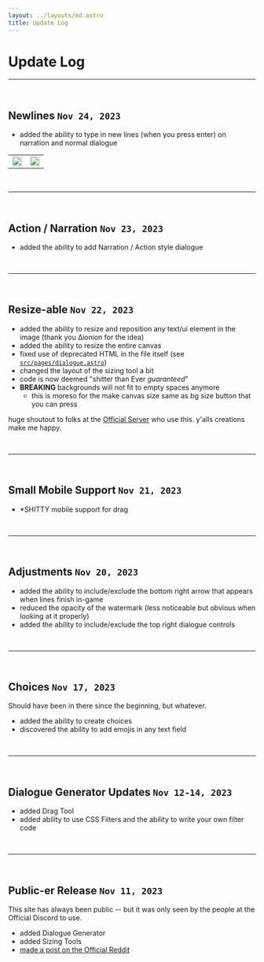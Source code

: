 ```yaml
---
layout: ../layouts/md.astro
title: Update Log
---
```


# Update Log

---
<br>

## Newlines `Nov 24, 2023`

- added the ability to type in new lines (when you press enter) on narration and normal dialogue

| | |
|-|-|
| <img src='https://cdn.discordapp.com/attachments/1154460728179314710/1177549114142101584/ATA9GNkXiWy6AAAAAElFTkSuQmCC.png' width="100%" /> | <img src='https://media.discordapp.net/attachments/1154460728179314710/1177549114989355048/QX9iLnuJOSTH6vE2w563Xc5HPUALElU4Jja6tQa4fKw78NJ1r35NneoGAAAAAElFTkSuQmCC.png' width="100%"> |

<br>

---
<br>

## Action / Narration `Nov 23, 2023`

- added the ability to add Narration / Action style dialogue

<br>

---
<br>

## Resize-able `Nov 22, 2023`

- added the ability to resize and reposition any text/ui element in the image (thank you Δionion for the idea)
- added the ability to resize the entire canvas
- fixed use of deprecated HTML in the file itself (see [`src/pages/dialogue.astro`](https://github.com/skuqre/nikke-font-generator/blob/src/pages/dialogue.astro))
- changed the layout of the sizing tool a bit
- code is now deemed "shitter than Ever *guaranteed*"
- **BREAKING** backgrounds will not fit to empty spaces anymore
    - this is moreso for the make canvas size same as bg size button that you can press

huge shoutout to folks at the [Official Server](https://discord.gg/nikke-en) who use this. y'alls creations make me happy.

<br>

---
<br>

## Small Mobile Support `Nov 21, 2023`

- *SHITTY mobile support for drag

<br>

---
<br>

## Adjustments `Nov 20, 2023`

- added the ability to include/exclude the bottom right arrow that appears when lines finish in-game
- reduced the opacity of the watermark (less noticeable but obvious when looking at it properly)
- added the ability to include/exclude the top right dialogue controls

<br>

---
<br>

## Choices `Nov 17, 2023`

Should have been in there since the beginning, but whatever.

- added the ability to create choices
- discovered the ability to add emojis in any text field

<br>

---
<br>

## Dialogue Generator Updates `Nov 12-14, 2023`

- added Drag Tool
- added ability to use CSS Filters and the ability to write your own filter code

<br>

---
<br>

## Public-er Release `Nov 11, 2023`

This site has always been public -- but it was only seen by the people at the Official Discord to use.

- added Dialogue Generator
- added Sizing Tools
- [made a post on the Official Reddit](https://www.reddit.com/r/NikkeMobile/comments/17sp0dx/i_created_a_nikke_font_generator/)

<br>